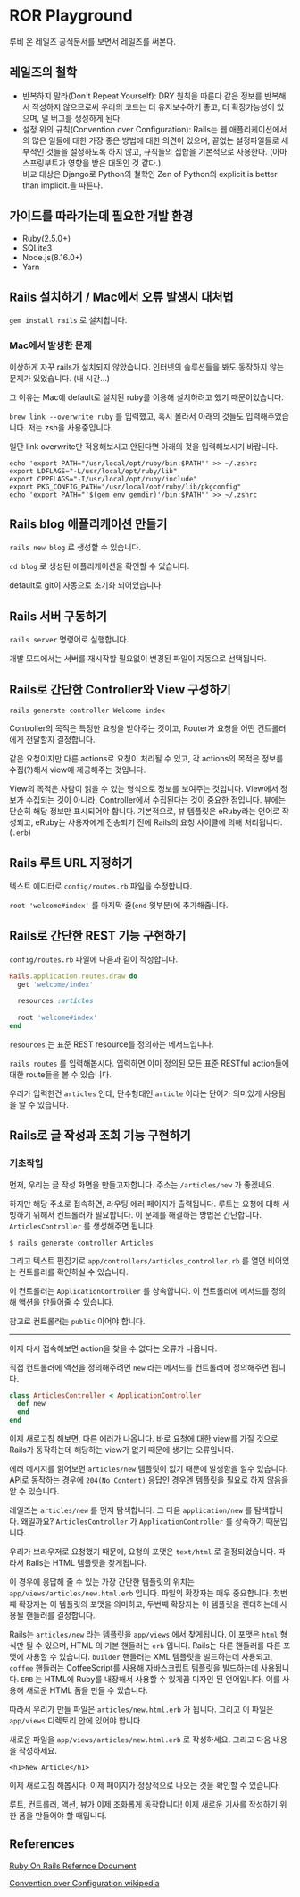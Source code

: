 # ROR Playground

루비 온 레일즈 공식문서를 보면서 레일즈를 써본다.

## 레일즈의 철학

- 반복하지 말라(Don't Repeat Yourself): DRY 원칙을 따른다 같은 정보를 반복해서 작성하지 않으므로써 우리의 코드는 더 유지보수하기 좋고, 더 확장가능성이 있으며, 덜 버그를 생성하게 된다.
- 설정 위의 규칙(Convention over Configuration): Rails는 웹 애플리케이션에서의 많은 일들에 대한 가장 좋은 방법에 대한 의견이 있으며, 끝없는 설정파일들로 세부적인 것들을 설정하도록 하지 않고, 규칙들의 집합을 기본적으로 사용한다. (아마 스프링부트가 영향을 받은 대목인 것 같다.)  
   비교 대상은 Django로 Python의 철학인 Zen of Python의 explicit is better than implicit.을 따른다.

## 가이드를 따라가는데 필요한 개발 환경

- Ruby(2.5.0+)
- SQLite3
- Node.js(8.16.0+)
- Yarn

## Rails 설치하기 / Mac에서 오류 발생시 대처법

`gem install rails` 로 설치합니다.

### Mac에서 발생한 문제

이상하게 자꾸 rails가 설치되지 않았습니다. 인터넷의 솔루션들을 봐도 동작하지 않는 문제가 있었습니다. (내 시간...)

그 이유는 Mac에 default로 설치된 ruby를 이용해 설치하려고 했기 때문이었습니다.

`brew link --overwrite ruby` 를 입력했고, 혹시 몰라서 아래의 것들도 입력해주었습니다. 저는 zsh을 사용중입니다.

일단 link overwrite만 적용해보시고 안된다면 아래의 것을 입력해보시기 바랍니다.

```shell
echo 'export PATH="/usr/local/opt/ruby/bin:$PATH"' >> ~/.zshrc
export LDFLAGS="-L/usr/local/opt/ruby/lib"
export CPPFLAGS="-I/usr/local/opt/ruby/include"
export PKG_CONFIG_PATH="/usr/local/opt/ruby/lib/pkgconfig"
echo 'export PATH="'$(gem env gemdir)'/bin:$PATH"' >> ~/.zshrc
```

## Rails blog 애플리케이션 만들기

`rails new blog` 로 생성할 수 있습니다.

`cd blog` 로 생성된 애플리케이션을 확인할 수 있습니다.

default로 git이 자동으로 초기화 되어있습니다. 

## Rails 서버 구동하기

`rails server` 명령어로 실행합니다.

개발 모드에서는 서버를 재시작할 필요없이 변경된 파일이 자동으로 선택됩니다.

## Rails로 간단한 Controller와 View 구성하기

`rails generate controller Welcome index`

Controller의 목적은 특정한 요청을 받아주는 것이고, Router가 요청을 어떤 컨트롤러에게 전달할지 결정합니다.

같은 요청이지만 다른 actions로 요청이 처리될 수 있고, 각 actions의 목적은 정보를 수집(?)해서 view에 제공해주는 것입니다.

View의 목적은 사람이 읽을 수 있는 형식으로 정보를 보여주는 것입니다. View에서 정보가 수집되는 것이 아니라, Controller에서 수집된다는 것이 중요한 점입니다. 뷰에는 단순히 해당 정보만 표시되어야 합니다. 기본적으로, 뷰 템플릿은 eRuby라는 언어로 작성되고, eRuby는 사용자에게 전송되기 전에 Rails의 요청 사이클에 의해 처리됩니다.(`.erb`)

## Rails 루트 URL 지정하기

텍스트 에디터로 `config/routes.rb` 파일을 수정합니다.

`root 'welcome#index'` 를 마지막 줄(`end` 윗부분)에 추가해줍니다.

## Rails로 간단한 REST 기능 구현하기

`config/routes.rb` 파일에 다음과 같이 작성합니다.

```ruby
Rails.application.routes.draw do
  get 'welcome/index'
 
  resources :articles
 
  root 'welcome#index'
end

```

`resources` 는 표준 REST resource를 정의하는 메서드입니다.

`rails routes` 를 입력해봅시다. 입력하면 이미 정의된 모든 표준 RESTful action들에 대한 route들을 볼 수 있습니다.

우리가 입력한건 `articles` 인데, 단수형태인 `article` 이라는 단어가 의미있게 사용됨을 알 수 있습니다.

## Rails로 글 작성과 조회 기능 구현하기

### 기초작업

먼저, 우리는 글 작성 화면을 만들고자합니다. 주소는 `/articles/new` 가 좋겠네요.

하지만 해당 주소로 접속하면, 라우팅 에러 페이지가 출력됩니다. 루트는 요청에 대해 서빙하기 위해서 컨트롤러가 필요합니다. 이 문제를 해결하는 방법은 간단합니다. `ArticlesController` 를 생성해주면 됩니다.

```shell
$ rails generate controller Articles
```

그리고 텍스트 편집기로 `app/controllers/articles_controller.rb` 를 열면 비어있는 컨트롤러를 확인하실 수 있습니다.

이 컨트롤러는 `ApplicationController` 를 상속합니다. 이 컨트롤러에 메서드를 정의해 액션을 만들어줄 수 있습니다.

참고로 컨트롤러는 `public` 이어야 합니다.

---

이제 다시 접속해보면 action을 찾을 수 없다는 오류가 나옵니다.

직접 컨트롤러에 액션을 정의해주려면 `new` 라는 메서드를 컨트롤러에 정의해주면 됩니다.

```ruby
class ArticlesController < ApplicationController
  def new
  end
end
```

이제 새로고침 해보면, 다른 에러가 나옵니다. 바로 요청에 대한 view를 가질 것으로 Rails가 동작하는데 해당하는 view가 없기 때문에 생기는 오류입니다.

에러 메시지를 읽어보면 `articles/new` 템플릿이 없기 때문에 발생함을 알수 있습니다. API로 동작하는 경우에 `204(No Content)` 응답인 경우엔 템플릿을 필요로 하지 않음을 알 수 있습니다.

레일즈는 `articles/new` 를 먼저 탐색합니다. 그 다음 `application/new` 를 탐색합니다. 왜일까요? `ArticlesController` 가  `ApplicationController` 를 상속하기 때문입니다.

우리가 브라우저로 요청했기 때문에, 요청의 포맷은 `text/html` 로 결정되었습니다. 따라서 Rails는 HTML 템플릿을 찾게됩니다.

이 경우에 응답해 줄 수 있는 가장 간단한 템플릿의 위치는 `app/views/articles/new.html.erb` 입니다. 파일의 확장자는 매우 중요합니다. 첫번째 확장자는 이 템플릿의 포맷을 의미하고, 두번째 확장자는 이 템플릿을 렌더하는데 사용될 핸들러를 결정합니다.

Rails는 `articles/new` 라는 템플릿을 `app/views` 에서 찾게됩니다. 이 포맷은 `html` 형식만 될 수 있으며, HTML 의 기본 핸들러는 `erb` 입니다. Rails는 다른 핸들러를 다른 포맷에 사용할 수 있습니다. `builder` 핸들러는 XML 템플릿을 빌드하는데 사용되고, `coffee` 핸들러는 CoffeeScript를 사용해 자바스크립트 템플릿을 빌드하는데 사용됩니다. `ERB` 는 HTML에 Ruby를 내장해서 사용할 수 있게끔 디자인 된 언어입니다. 이를 사용해 새로운 HTML 폼을 만들 수 있습니다.

따라서 우리가 만들 파일은 `articles/new.html.erb` 가 됩니다. 그리고 이 파일은 `app/views` 디렉토리 안에 있어야 합니다.

새로운 파일을 `app/views/articles/new.html.erb` 로 작성하세요. 그리고 다음 내용을 작성하세요.

```erb
<h1>New Article</h1>
```

이제 새로고침 해봅시다. 이제 페이지가 정상적으로 나오는 것을 확인할 수 있습니다.

루트, 컨트롤러, 액션, 뷰가 이제 조화롭게 동작합니다! 이제 새로운 기사를 작성하기 위한 폼을 만들어야 할 때입니다.

## References

[Ruby On Rails Refernce Document](https://guides.rubyonrails.org/getting_started.html)

[Convention over Configuration wikipedia](https://en.wikipedia.org/wiki/Convention_over_configuration)

